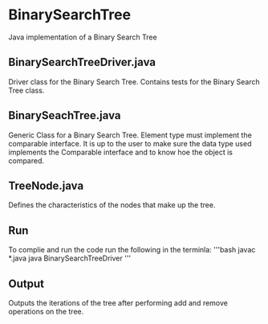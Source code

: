 # BinarySearchTree
Java implementation of a Binary Search Tree

## BinarySearchTreeDriver.java
Driver class for the Binary Search Tree. Contains tests for the Binary Search Tree class.

## BinarySeachTree.java
Generic Class for a Binary Search Tree. Element type must implement the comparable interface.
It is up to the user to make sure the data type used implements the Comparable interface and to know
hoe the object is compared.

## TreeNode.java
Defines the characteristics of the nodes that make up the tree.

## Run
To complie and run the code run the following in the terminla:
'''bash
javac *.java
java BinarySearchTreeDriver
'''

## Output
Outputs the iterations of the tree after performing add and remove operations on the tree.
